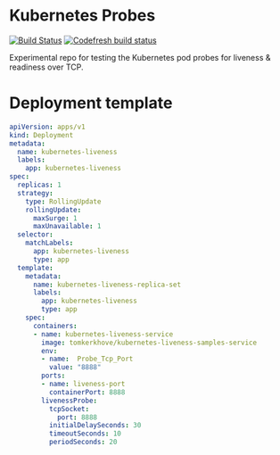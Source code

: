 # Kubernetes Probes
[![Build Status](https://travis-ci.com/tomkerkhove/kubernetes-probes.svg?branch=master)](https://travis-ci.com/tomkerkhove/kubernetes-probes) [![Codefresh build status]( https://g.codefresh.io/api/badges/pipeline/tomkerkhove/tomkerkhove%2Fkubernetes-probes%2Fkubernetes-probes?branch=master&type=cf-1)]( https://g.codefresh.io/repositories/tomkerkhove/kubernetes-probes/builds?filter=trigger:build;branch:master;service:5b83ee2caedcd03817ccbf30~kubernetes-probes) 

Experimental repo for testing the Kubernetes pod probes for liveness & readiness over TCP.

# Deployment template
```yaml
apiVersion: apps/v1
kind: Deployment
metadata:
  name: kubernetes-liveness
  labels:
    app: kubernetes-liveness
spec:
  replicas: 1
  strategy:
    type: RollingUpdate
    rollingUpdate:
      maxSurge: 1
      maxUnavailable: 1
  selector:
    matchLabels:
      app: kubernetes-liveness
      type: app
  template:
    metadata:
      name: kubernetes-liveness-replica-set
      labels:
        app: kubernetes-liveness
        type: app
    spec:
      containers:
      - name: kubernetes-liveness-service
        image: tomkerkhove/kubernetes-liveness-samples-service
        env:
        - name:  Probe_Tcp_Port
          value: "8888"
        ports:
        - name: liveness-port
          containerPort: 8888
        livenessProbe:
          tcpSocket:
            port: 8888
          initialDelaySeconds: 30
          timeoutSeconds: 10
          periodSeconds: 20
```
